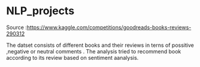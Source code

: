 # NLP_projects
Source :https://www.kaggle.com/competitions/goodreads-books-reviews-290312

The datset consists of different books and their reviews in terns of possitive ,negative or neutral comments .
The analysis tried to recommend book according to its review based on sentiment aanalysis.
